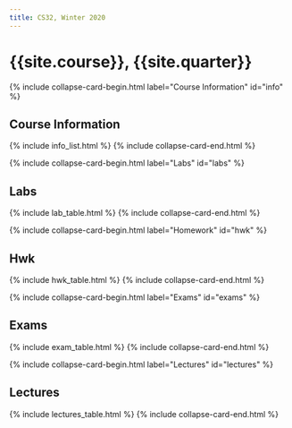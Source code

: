 ```yaml
---
title: CS32, Winter 2020
---
```


# {{site.course}}, {{site.quarter}}


<!-- info -->
{% include collapse-card-begin.html label="Course Information" id="info" %}
## Course Information
{% include info_list.html %}
{% include collapse-card-end.html %}
<!-- end-info -->

<!-- labs -->
{% include collapse-card-begin.html label="Labs" id="labs" %}
## Labs
{% include lab_table.html %}
{% include collapse-card-end.html %}
<!-- end-labs -->

<!-- hwk -->
{% include collapse-card-begin.html label="Homework" id="hwk" %}
## Hwk
{% include hwk_table.html %}
{% include collapse-card-end.html %}
<!-- end-hwk -->

<!-- exams -->
{% include collapse-card-begin.html label="Exams" id="exams" %}
## Exams
{% include exam_table.html %}
{% include collapse-card-end.html %}
<!-- end-exams -->

<!-- lectures -->
{% include collapse-card-begin.html label="Lectures" id="lectures" %}
## Lectures
{% include lectures_table.html %}
{% include collapse-card-end.html %}
<!-- end-lectures -->


